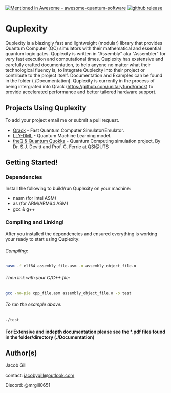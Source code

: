 [![Mentioned in Awesome - awesome-quantum-software](https://awesome.re/mentioned-badge.svg)](https://github.com/qosf/awesome-quantum-software)
[![github release](https://img.shields.io/github/release/)](https://github.com/MrGilli/Quplexity/releases/tag/Quplexity_ARM_and_x86_library_v1.0.0)

# Quplexity

Quplexity is a blazingly fast and lightweight (modular) library that provides Quantum Computer (QC) simulators with their mathematical and essential quantum logic gates. 
Quplexity is written in "Assembly" aka "Assembler" for very fast execution and computational times. Quplexity has exstensive and carefully crafted documentation, to help anyone no matter what their technological fluency is, to integrate Quplexity into their project or contribute to the project itself. Documentation and Examples can be found in the folder (./Documentation). Quplexity is currently in the process of being intergrated into Qrack (https://github.com/unitaryfund/qrack) to provide accelerated performance and better tailored hardware support. 

## Projects Using Quplexity
To add your project email me or submit a pull request.
* [Qrack](https://github.com/unitaryfund/qrack) - Fast Quantum Computer Simulator/Emulator.
* [LLY-DML](https://github.com/LILY-QML/LLY-DML) - Quantum Machine Learning model.
* [theQ & Quantum Quokka](https://github.com/devitt1/theQ) - Quantum Computing simulation project, By Dr. S.J. Devitt and Prof. C. Ferrie at QSI@UTS

## Getting Started!

### Dependencies

Install the following to build/run Quplexity on your machine: 
* nasm (for intel ASM)
* as   (for ARM/ARM64 ASM)
* gcc & g++

### Compiling and Linking!

After you installed the dependencies and ensured everything is working your ready to start using Quplexity:
###### Compiling:
```bash
nasm -f elf64 assembly_file.asm -o assembly_object_file.o
```
###### Then link with your C/C++ file:
```bash
gcc -no-pie cpp_file.asm assembly_object_file.o -o test
```
###### To run the example above:
```bash
./test
```

#### For Extensive and indepth documentation please see the *.pdf files found in the folder/directory (./Documentation)

## Author(s)

Jacob Gill  

contact: jacobygill@outlook.com 

Discord: @mrgill0651
